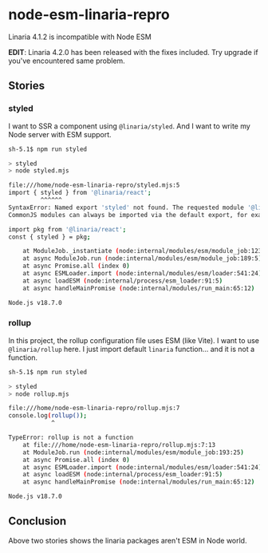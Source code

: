 # node-esm-linaria-repro

Linaria 4.1.2 is incompatible with Node ESM

**EDIT**: Linaria 4.2.0 has been released with the fixes included. Try upgrade if you've encountered same problem.

## Stories

### styled

I want to SSR a component using `@linaria/styled`.
And I want to write my Node server with ESM support.

```sh
sh-5.1$ npm run styled

> styled
> node styled.mjs

file:///home/node-esm-linaria-repro/styled.mjs:5
import { styled } from '@linaria/react';
         ^^^^^^
SyntaxError: Named export 'styled' not found. The requested module '@linaria/react' is a CommonJS module, which may not support all module.exports as named exports.
CommonJS modules can always be imported via the default export, for example using:

import pkg from '@linaria/react';
const { styled } = pkg;

    at ModuleJob._instantiate (node:internal/modules/esm/module_job:123:21)
    at async ModuleJob.run (node:internal/modules/esm/module_job:189:5)
    at async Promise.all (index 0)
    at async ESMLoader.import (node:internal/modules/esm/loader:541:24)
    at async loadESM (node:internal/process/esm_loader:91:5)
    at async handleMainPromise (node:internal/modules/run_main:65:12)

Node.js v18.7.0
```

### rollup

In this project, the rollup configuration file uses ESM (like Vite).
I want to use `@linaria/rollup` here.
I just import default `linaria` function... and it is not a function.

```sh
sh-5.1$ npm run styled

> styled
> node rollup.mjs

file:///home/node-esm-linaria-repro/rollup.mjs:7
console.log(rollup());
            ^

TypeError: rollup is not a function
    at file:///home/node-esm-linaria-repro/rollup.mjs:7:13
    at ModuleJob.run (node:internal/modules/esm/module_job:193:25)
    at async Promise.all (index 0)
    at async ESMLoader.import (node:internal/modules/esm/loader:541:24)
    at async loadESM (node:internal/process/esm_loader:91:5)
    at async handleMainPromise (node:internal/modules/run_main:65:12)

Node.js v18.7.0
```

## Conclusion

Above two stories shows the linaria packages aren't ESM in Node world.
